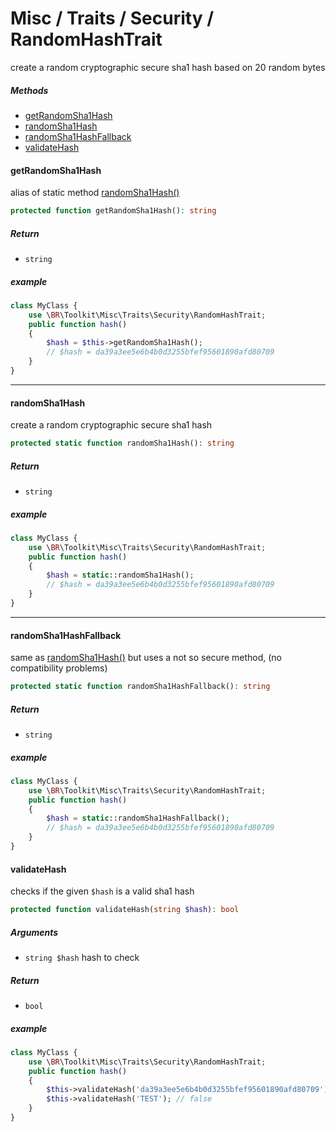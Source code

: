 # Misc / Traits / Security / RandomHashTrait

create a random cryptographic secure sha1 hash based on 20 random bytes

##### Methods

* [getRandomSha1Hash](#getrandomsha1hash)
* [randomSha1Hash](#randomsha1hash)
* [randomSha1HashFallback](#randomsha1hashfallback)
* [validateHash](#validatehash)

#### getRandomSha1Hash
alias of static method [randomSha1Hash()](#randomsha1hash)

```php
protected function getRandomSha1Hash(): string
```

##### Return
 * `string`

##### example
```php
class MyClass {
    use \BR\Toolkit\Misc\Traits\Security\RandomHashTrait;
    public function hash()
    {
        $hash = $this->getRandomSha1Hash();
        // $hash = da39a3ee5e6b4b0d3255bfef95601890afd80709
    }
}
```

---

#### randomSha1Hash
create a random cryptographic secure sha1 hash

```php
protected static function randomSha1Hash(): string
```

##### Return
 * `string`

##### example
```php
class MyClass {
    use \BR\Toolkit\Misc\Traits\Security\RandomHashTrait;
    public function hash()
    {
        $hash = static::randomSha1Hash();
        // $hash = da39a3ee5e6b4b0d3255bfef95601890afd80709
    }
}
```

---

#### randomSha1HashFallback
same as [randomSha1Hash()](#randomsha1hash) but uses a not so secure method, (no compatibility problems)

```php
protected static function randomSha1HashFallback(): string
```

##### Return
 * `string`

##### example
```php
class MyClass {
    use \BR\Toolkit\Misc\Traits\Security\RandomHashTrait;
    public function hash()
    {
        $hash = static::randomSha1HashFallback();
        // $hash = da39a3ee5e6b4b0d3255bfef95601890afd80709
    }
}
```

#### validateHash
checks if the given `$hash` is a valid sha1 hash

```php
protected function validateHash(string $hash): bool
```

##### Arguments
 * `string $hash` hash to check

##### Return
 * `bool`

##### example
```php
class MyClass {
    use \BR\Toolkit\Misc\Traits\Security\RandomHashTrait;
    public function hash()
    {
        $this->validateHash('da39a3ee5e6b4b0d3255bfef95601890afd80709'); // true
        $this->validateHash('TEST'); // false
    }
}
```